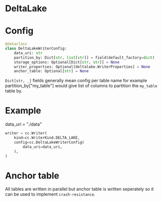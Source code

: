 # DeltaLake

# Config

```python
@dataclass
class DeltaLakeWriterConfig:
    data_uri: str
    partition_by: Dict[str, list[str]] = field(default_factory=dict)
    storage_options: Optional[Dict[str, str]] = None
    writer_properties: Optional[deltalake.WriterProperties] = None
    anchor_table: Optional[str] = None
```

`Dict[str, _]` fields generally mean config per table name for example partition_by["my_table"] would give list of columns to partition the `my_table` table by.

# Example

data_uri = "./data"

```python
writer = cc.Writer(
    kind=cc.WriterKind.DELTA_LAKE,
    config=cc.DeltaLakeWriterConfig(
        data_uri=data_uri,
    ),
)
```

# Anchor table

All tables are written in parallel but anchor table is written seperately so it can be used to implement `crash-resistance`.

